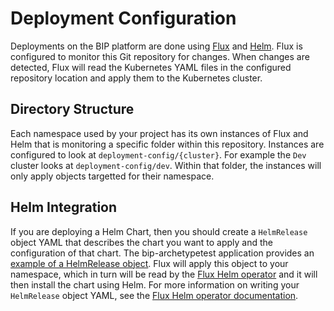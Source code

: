 # Deployment Configuration
Deployments on the BIP platform are done using [Flux](https://github.com/weaveworks/flux) and [Helm](https://helm.sh). Flux is configured to monitor this Git repository for changes. When changes are detected, Flux will read the Kubernetes YAML files in the configured repository location and apply them to the Kubernetes cluster.

## Directory Structure
Each namespace used by your project has its own instances of Flux and Helm that is monitoring a specific folder within this repository. Instances are configured to look at `deployment-config/{cluster}`. For example the `Dev` cluster looks at `deployment-config/dev`. Within that folder, the instances will only apply objects targetted for their namespace.

## Helm Integration
If you are deploying a Helm Chart, then you should create a `HelmRelease` object YAML that describes the chart you want to apply and the configuration of that chart. The bip-archetypetest application provides an [example of a HelmRelease object](dev/bip-archetypetest-dev.yaml). Flux will apply this object to your namespace, which in turn will be read by the [Flux Helm operator](https://github.com/weaveworks/flux/blob/master/site/helm-integration.md) and it will then install the chart using Helm. For more information on writing your `HelmRelease` object YAML, see the [Flux Helm operator documentation](https://github.com/weaveworks/flux/blob/master/site/helm-integration.md).

